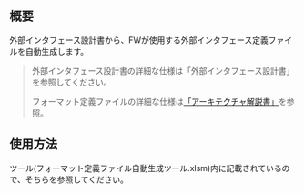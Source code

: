 概要
----
外部インタフェース設計書から、FWが使用する外部インタフェース定義ファイルを自動生成します。

> 外部インタフェース設計書の詳細な仕様は「外部インタフェース設計書」を参照してください。
> 
> フォーマット定義ファイルの詳細な仕様は[「アーキテクチャ解説書」](https://nablarch.github.io/docs/LATEST/doc/application_framework/application_framework/libraries/data_io/data_format/format_definition.html)を参照。

使用方法
----

ツール(フォーマット定義ファイル自動生成ツール.xlsm)内に記載されているので、そちらを参照してください。
